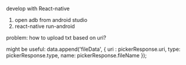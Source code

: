 develop with React-native
1. open adb from android studio
2. react-native run-android

problem: how to upload txt based on uri?

might be useful:
data.append('fileData', {
  uri : pickerResponse.uri,
  type: pickerResponse.type,
  name: pickerResponse.fileName
 });
